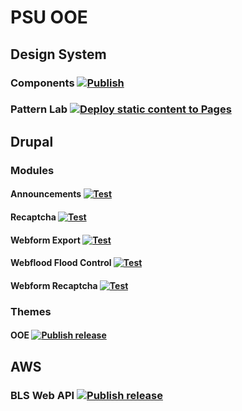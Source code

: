 # PSU OOE

## Design System

### Components [![Publish](https://github.com/PSU-OOE/components/actions/workflows/publish.yml/badge.svg)](https://github.com/PSU-OOE/components/actions/workflows/publish.yml)

### Pattern Lab [![Deploy static content to Pages](https://github.com/PSU-OOE/psu-ooe.github.io/actions/workflows/pages.yml/badge.svg)](https://github.com/PSU-OOE/psu-ooe.github.io/actions/workflows/pages.yml)

## Drupal

### Modules
#### Announcements [![Test](https://github.com/PSU-OOE/psu_announcements/actions/workflows/test.yml/badge.svg)](https://github.com/PSU-OOE/psu_announcements/actions/workflows/test.yml)

#### Recaptcha [![Test](https://github.com/PSU-OOE/psu_recaptcha/actions/workflows/test.yml/badge.svg)](https://github.com/PSU-OOE/psu_recaptcha/actions/workflows/test.yml)

#### Webform Export [![Test](https://github.com/PSU-OOE/psu_webform_export/actions/workflows/test.yml/badge.svg)](https://github.com/PSU-OOE/psu_webform_export/actions/workflows/test.yml)

#### Webflood Flood Control [![Test](https://github.com/PSU-OOE/psu_webform_flood/actions/workflows/test.yml/badge.svg)](https://github.com/PSU-OOE/psu_webform_flood/actions/workflows/test.yml)

#### Webform Recaptcha [![Test](https://github.com/PSU-OOE/psu_webform_recaptcha/actions/workflows/test.yml/badge.svg)](https://github.com/PSU-OOE/psu_webform_recaptcha/actions/workflows/test.yml)

### Themes
#### OOE [![Publish release](https://github.com/PSU-OOE/ooe-drupal/actions/workflows/release.yml/badge.svg)](https://github.com/PSU-OOE/ooe-drupal/actions/workflows/release.yml)

## AWS
### BLS Web API [![Publish release](https://github.com/PSU-OOE/bls-api-aws/actions/workflows/release.yml/badge.svg)](https://github.com/PSU-OOE/bls-api-aws/actions/workflows/release.yml)
